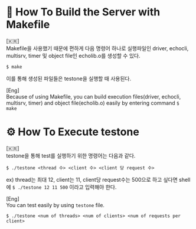 # 🔨 How To Build the Server with Makefile
[🇰🇷]  
Makefile을 사용했기 때문에 편하게 다음 명령어 하나로 실행파일인 driver, echocli, multisrv, timer 및 object file인 echolib.o를 생성할 수 있다.  

```$ make```

이를 통해 생성된 파일들은 testone을 실행할 때 사용된다.  
 
[Eng]  
Because of using Makefile, you can build execution files(driver, echocli, multisrv, timer) and object file(echolib.o) easily by entering command ```$ make```
<br/>

# ⚙ How To Execute testone
[🇰🇷]  
testone을 통해 test를 실행하기 위한 명령어는 다음과 같다.

```$ ./testone <thread 수> <client 수> <client 당 request 수>```

ex) thread는 최대 12, client는 11, client당 request수는 500으로 하고 싶다면 shell에 ``` $ ./testone 12 11 500 ``` 이라고 입력해야 한다.

[Eng]  
You can test easily by using ```testone``` file.  

```$ ./testone <num of threads> <num of clients> <num of requests per client>```